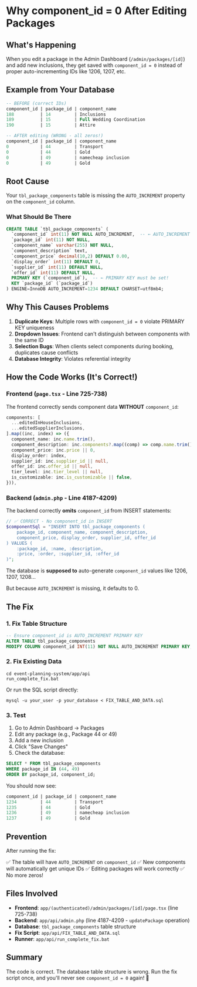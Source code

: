 # Why component_id = 0 After Editing Packages

## What's Happening

When you edit a package in the Admin Dashboard (`/admin/packages/[id]`) and add new inclusions, they get saved with `component_id = 0` instead of proper auto-incrementing IDs like 1206, 1207, etc.

## Example from Your Database

```sql
-- BEFORE (correct IDs)
component_id | package_id | component_name
188          | 14         | Inclusions
189          | 15         | Full Wedding Coordination
190          | 15         | Attire

-- AFTER editing (WRONG - all zeros!)
component_id | package_id | component_name
0            | 44         | Transport
0            | 44         | Gold
0            | 49         | namecheap inclusion
0            | 49         | Gold
```

## Root Cause

Your `tbl_package_components` table is missing the `AUTO_INCREMENT` property on the `component_id` column.

### What Should Be There

```sql
CREATE TABLE `tbl_package_components` (
  `component_id` int(11) NOT NULL AUTO_INCREMENT,  -- ← AUTO_INCREMENT is missing!
  `package_id` int(11) NOT NULL,
  `component_name` varchar(255) NOT NULL,
  `component_description` text,
  `component_price` decimal(10,2) DEFAULT 0.00,
  `display_order` int(11) DEFAULT 0,
  `supplier_id` int(11) DEFAULT NULL,
  `offer_id` int(11) DEFAULT NULL,
  PRIMARY KEY (`component_id`),  -- ← PRIMARY KEY must be set!
  KEY `package_id` (`package_id`)
) ENGINE=InnoDB AUTO_INCREMENT=1234 DEFAULT CHARSET=utf8mb4;
```

## Why This Causes Problems

1. **Duplicate Keys**: Multiple rows with `component_id = 0` violate PRIMARY KEY uniqueness
2. **Dropdown Issues**: Frontend can't distinguish between components with the same ID
3. **Selection Bugs**: When clients select components during booking, duplicates cause conflicts
4. **Database Integrity**: Violates referential integrity

## How the Code Works (It's Correct!)

### Frontend (`page.tsx` - Line 725-738)

The frontend correctly sends component data **WITHOUT** `component_id`:

```typescript
components: [
  ...editedInHouseInclusions,
  ...editedSupplierInclusions,
].map((inc, index) => ({
  component_name: inc.name.trim(),
  component_description: inc.components?.map((comp) => comp.name.trim()).join(", ") || "",
  component_price: inc.price || 0,
  display_order: index,
  supplier_id: inc.supplier_id || null,
  offer_id: inc.offer_id || null,
  tier_level: inc.tier_level || null,
  is_customizable: inc.is_customizable || false,
})),
```

### Backend (`admin.php` - Line 4187-4209)

The backend correctly **omits** `component_id` from INSERT statements:

```php
// ✅ CORRECT - No component_id in INSERT
$componentSql = "INSERT INTO tbl_package_components (
    package_id, component_name, component_description,
    component_price, display_order, supplier_id, offer_id
) VALUES (
    :package_id, :name, :description,
    :price, :order, :supplier_id, :offer_id
)";
```

The database is **supposed to** auto-generate `component_id` values like 1206, 1207, 1208...

But because `AUTO_INCREMENT` is missing, it defaults to 0.

## The Fix

### 1. Fix Table Structure

```sql
-- Ensure component_id is AUTO_INCREMENT PRIMARY KEY
ALTER TABLE tbl_package_components
MODIFY COLUMN component_id INT(11) NOT NULL AUTO_INCREMENT PRIMARY KEY;
```

### 2. Fix Existing Data

```batch
cd event-planning-system/app/api
run_complete_fix.bat
```

Or run the SQL script directly:

```batch
mysql -u your_user -p your_database < FIX_TABLE_AND_DATA.sql
```

### 3. Test

1. Go to Admin Dashboard → Packages
2. Edit any package (e.g., Package 44 or 49)
3. Add a new inclusion
4. Click "Save Changes"
5. Check the database:

```sql
SELECT * FROM tbl_package_components
WHERE package_id IN (44, 49)
ORDER BY package_id, component_id;
```

You should now see:

```sql
component_id | package_id | component_name
1234         | 44         | Transport
1235         | 44         | Gold
1236         | 49         | namecheap inclusion
1237         | 49         | Gold
```

## Prevention

After running the fix:

✅ The table will have `AUTO_INCREMENT` on `component_id`
✅ New components will automatically get unique IDs
✅ Editing packages will work correctly
✅ No more zeros!

## Files Involved

- **Frontend**: `app/(authenticated)/admin/packages/[id]/page.tsx` (line 725-738)
- **Backend**: `app/api/admin.php` (line 4187-4209 - `updatePackage` operation)
- **Database**: `tbl_package_components` table structure
- **Fix Script**: `app/api/FIX_TABLE_AND_DATA.sql`
- **Runner**: `app/api/run_complete_fix.bat`

## Summary

The code is correct. The database table structure is wrong. Run the fix script once, and you'll never see `component_id = 0` again! 🎉
